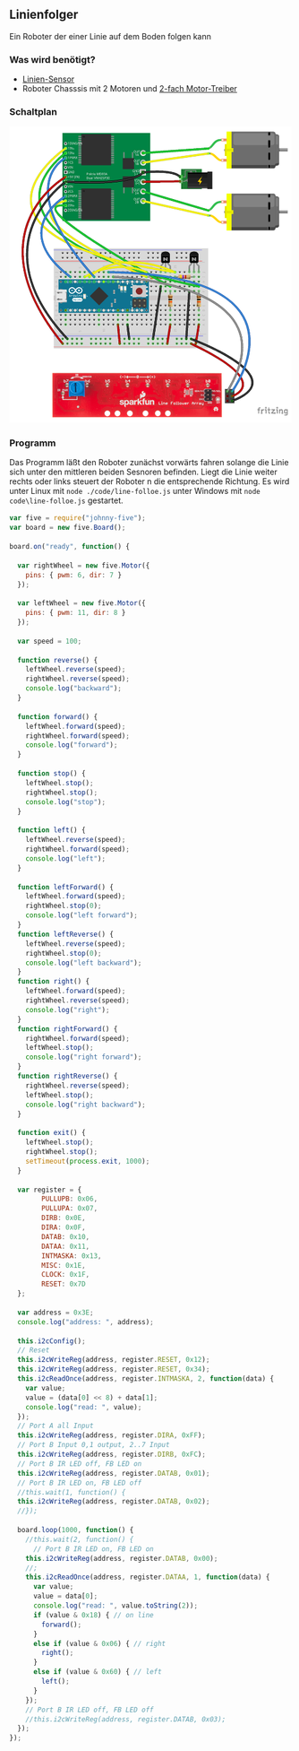 ## Linienfolger

Ein Roboter der einer Linie auf dem Boden folgen kann

### Was wird benötigt?

* [Linien-Sensor](./line-sensor)
* Roboter Chasssis mit 2 Motoren und [2-fach Motor-Treiber](./dual-motor)

### Schaltplan

![Verdrahtung](../../images/circ/line-follow_Steckplatine.png)

### Programm

Das Programm läßt den Roboter zunächst vorwärts fahren solange die Linie sich unter den mittleren beiden Sesnoren befinden.
Liegt die Linie weiter rechts oder links steuert der Roboter n die entsprechende Richtung. Es wird unter Linux mit `node ./code/line-folloe.js` unter Windows mit `node code\line-folloe.js` gestartet.

```javascript
var five = require("johnny-five");
var board = new five.Board();

board.on("ready", function() {

  var rightWheel = new five.Motor({
    pins: { pwm: 6, dir: 7 }
  });

  var leftWheel = new five.Motor({
    pins: { pwm: 11, dir: 8 }
  });

  var speed = 100;

  function reverse() {
    leftWheel.reverse(speed);
    rightWheel.reverse(speed);
    console.log("backward");
  }

  function forward() {
    leftWheel.forward(speed);
    rightWheel.forward(speed);
    console.log("forward");
  }

  function stop() {
    leftWheel.stop();
    rightWheel.stop();
    console.log("stop");
  }

  function left() {
    leftWheel.reverse(speed);
    rightWheel.forward(speed);
    console.log("left");
  }

  function leftForward() {
    leftWheel.forward(speed);
    rightWheel.stop(0);
    console.log("left forward");
  }
  function leftReverse() {
    leftWheel.reverse(speed);
    rightWheel.stop(0);
    console.log("left backward");
  }
  function right() {
    leftWheel.forward(speed);
    rightWheel.reverse(speed);
    console.log("right");
  }
  function rightForward() {
    rightWheel.forward(speed);
    leftWheel.stop();
    console.log("right forward");
  }
  function rightReverse() {
    rightWheel.reverse(speed);
    leftWheel.stop();
    console.log("right backward");
  }

  function exit() {
    leftWheel.stop();
    rightWheel.stop();
    setTimeout(process.exit, 1000);
  }

  var register = {
        PULLUPB: 0x06,
        PULLUPA: 0x07,
        DIRB: 0x0E,
        DIRA: 0x0F,
        DATAB: 0x10,
        DATAA: 0x11,
        INTMASKA: 0x13,
        MISC: 0x1E,
        CLOCK: 0x1F,
        RESET: 0x7D
  };

  var address = 0x3E;
  console.log("address: ", address);

  this.i2cConfig();
  // Reset
  this.i2cWriteReg(address, register.RESET, 0x12);
  this.i2cWriteReg(address, register.RESET, 0x34);
  this.i2cReadOnce(address, register.INTMASKA, 2, function(data) {
    var value;
    value = (data[0] << 8) + data[1];
    console.log("read: ", value);
  });
  // Port A all Input
  this.i2cWriteReg(address, register.DIRA, 0xFF);
  // Port B Input 0,1 output, 2..7 Input
  this.i2cWriteReg(address, register.DIRB, 0xFC);
  // Port B IR LED off, FB LED on
  this.i2cWriteReg(address, register.DATAB, 0x01);
  // Port B IR LED on, FB LED off
  //this.wait(1, function() { 
  this.i2cWriteReg(address, register.DATAB, 0x02); 
  //});

  board.loop(1000, function() {
    //this.wait(2, function() { 
      // Port B IR LED on, FB LED on
    this.i2cWriteReg(address, register.DATAB, 0x00); 
    //;
    this.i2cReadOnce(address, register.DATAA, 1, function(data) {
      var value;
      value = data[0];
      console.log("read: ", value.toString(2));
      if (value & 0x18) { // on line
        forward();
      }
      else if (value & 0x06) { // right
        right();
      }
      else if (value & 0x60) { // left
        left();
      }
    });
    // Port B IR LED off, FB LED off
    //this.i2cWriteReg(address, register.DATAB, 0x03);  
  });
});
```
